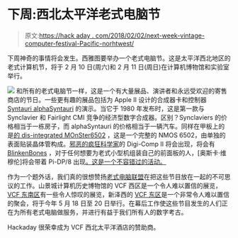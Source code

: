 # 下周:西北太平洋老式电脑节

> 原文:[https://hack aday . com/2018/02/02/next-week-vintage-computer-festival-Pacific-norhtwest/](https://hackaday.com/2018/02/02/next-week-vintage-computer-festival-pacific-norhtwest/)

下周神奇的事情将会发生。西雅图要举办一个老式电脑节。这是太平洋西北地区的老式计算机节，将于 2 月 10 日(周六)和 2 月 11 日(周日)在计算机博物馆和实验室举行。

[![](../Images/39b42529e17f2dbf81dc80378c76b257.png)](https://hackaday.com/wp-content/uploads/2018/01/vcfp_2018.jpg) 和所有的老式电脑节一样，这是一个有大量展品、演讲者和永远受欢迎的寄售商店的节日。一些更有趣的展品包括为 Apple II 设计的合成器卡和控制器 [Syntauri alphaSyntauri](http://www.vintagesynth.com/misc/alphasyntauri.php) 的演示。当它于 1980 年发布时，这是第一款与 Synclavier 和 Fairlight CMI 竞争的经济型数字合成器。区别？Synclaviers 的价格相当于一栋房子，而 alphaSyntauri 的价格相当于一辆汽车。同样在甲板上的是[的 dis-integrated MOnSter6502](https://hackaday.com/2017/05/20/dis-integrated-6502-running-programs-acting-like-computer/) ，这是一个完整的 NMOS 6502，由单独的表面贴装晶体管构成。[邪恶的疯狂科学家](https://shop.evilmadscientist.com/productsmenu/375)的 Digi-Comp II 将会出现，将会有 [BlinkenBones](http://retrocmp.com/projects/blinkenbone) ，对于任何想要为老式小型机组装自己的前面板的人，[奥斯卡·维穆伦]将会带着 Pi-DP/8 出现[。这是一个不容错过的活动。](http://obsolescence.wixsite.com/obsolescence/pidp-8)

作为一个题外话，我们真的很想赞扬[老式电脑联盟](http://vcfed.org/wp/about/)在把这些节目放在一起的不可思议的工作。山景城计算机历史博物馆的 VCF 西区是一个令人难以置信的展览， [VCF 东南区](http://vcfed.org/wp/festivals/otherevents/vintage-computer-festival-southeast/)有一些令人惊叹的展览，新泽西的 [VCF 东区](http://vcfed.org/wp/festivals/vintage-computer-festival-east/)是一个非常令人难以置信的聚会，将于今年 5 月 18 日至 20 日举行。在幕后工作使这些节目发生的人们正在为所有老式电脑做服务，并进行有益于我们所有人的数字考古。

Hackaday 很荣幸成为 VCF 西北太平洋酒店的赞助商。